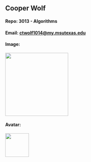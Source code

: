 ## Cooper Wolf
#### Repo: 3013 - Algorithms
#### Email: ctwolf1014@my.msutexas.edu
#### Image:
<img src="https://github.com/Coop-Wolf/3013-Algorithms/assets/156962773/42348a75-44d8-4764-a1dc-f8942dd4584d" width="200">

#### Avatar:
<img src="https://images2.imgbox.com/ae/bd/tERTAGTL_o.png" width="75">




